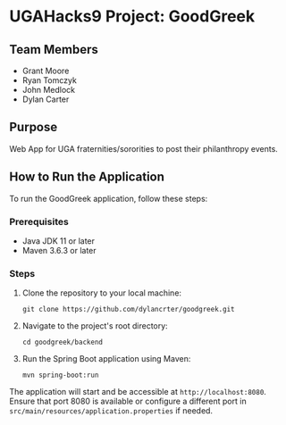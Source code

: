 # UGAHacks9 Project: GoodGreek

## Team Members
- Grant Moore
- Ryan Tomczyk
- John Medlock
- Dylan Carter

## Purpose
Web App for UGA fraternities/sororities to post their philanthropy events.

## How to Run the Application

To run the GoodGreek application, follow these steps:

### Prerequisites
- Java JDK 11 or later
- Maven 3.6.3 or later

### Steps
1. Clone the repository to your local machine:
   ```
   git clone https://github.com/dylancrter/goodgreek.git
   ```
2. Navigate to the project's root directory:
   ```
   cd goodgreek/backend
   ```
3. Run the Spring Boot application using Maven:
   ```
   mvn spring-boot:run
   ```

The application will start and be accessible at `http://localhost:8080`. Ensure that port 8080 is available or configure a different port in `src/main/resources/application.properties` if needed.
